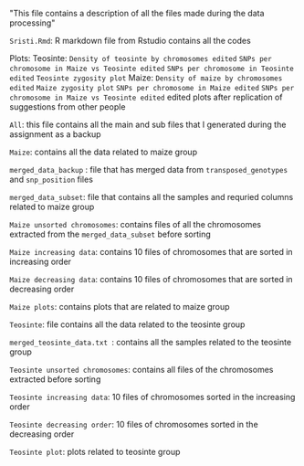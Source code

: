 "This file contains a description of all the files made during the data processing"

`Sristi.Rmd`: R markdown file from Rstudio contains all the codes

Plots: Teosinte: `Density of teosinte by chromosomes edited` `SNPs per chromosome in Maize vs Teosinte edited` `SNPs per chromosome in Teosinte edited` `Teosinte zygosity plot` Maize: `Density of maize by chromosomes edited` `Maize zygosity plot` `SNPs per chromosome in Maize edited` `SNPs per chromosome in Maize vs Teosinte edited` edited plots after replication of suggestions from other people

`All`: this file contains all the main and sub files that I generated during the assignment as a backup

`Maize`: contains all the data related to maize group

`merged_data_backup` : file that has merged data from `transposed_genotypes` and `snp_position` files

`merged_data_subset`: file that contains all the samples and requried columns related to maize group

`Maize unsorted chromosomes`: contains files of all the chromosomes extracted from the `merged_data_subset` before sorting 

`Maize increasing data`: contains 10 files of chromosomes that are sorted in increasing order 

`Maize decreasing data`: contains 10 files of chromosomes that are sorted in decreasing order 

`Maize plots`: contains plots that are related to maize group

`Teosinte`: file contains all the data related to the teosinte group

`merged_teosinte_data.txt `: contains all the samples related to the teosinte group

`Teosinte unsorted chromosomes`: contains all files of the chromosomes extracted before sorting

`Teosinte increasing data`: 10 files of chromosomes sorted in the increasing order

`Teosinte decreasing order`: 10 files of chromosomes sorted in the decreasing order

`Teosinte plot`: plots related to teosinte group
